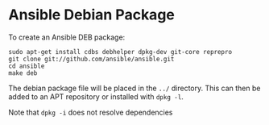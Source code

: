 Ansible Debian Package
======================

To create an Ansible DEB package:

    sudo apt-get install cdbs debhelper dpkg-dev git-core reprepro
    git clone git://github.com/ansible/ansible.git
    cd ansible
    make deb

The debian package file will be placed in the `../` directory. This can then be added to an APT repository or installed with `dpkg -l`.

Note that `dpkg -i` does not resolve dependencies
